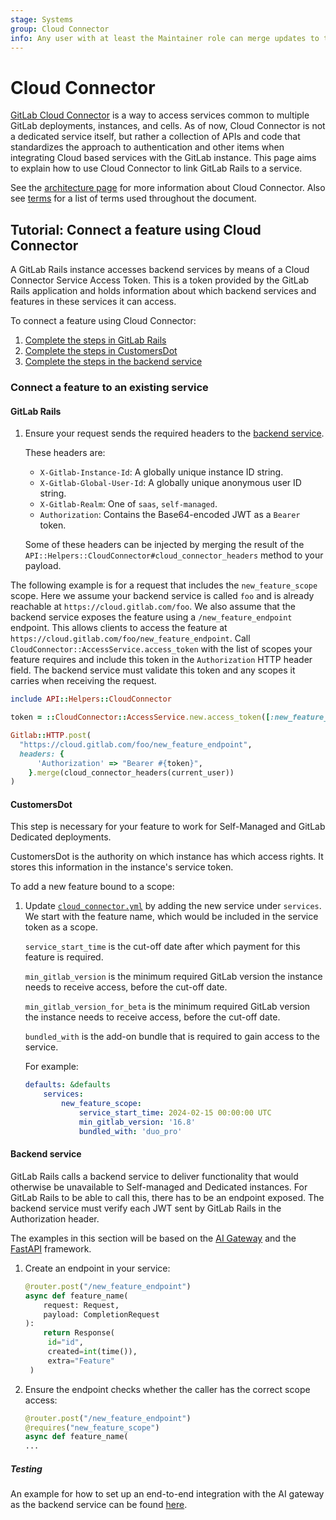 ```yaml
---
stage: Systems
group: Cloud Connector
info: Any user with at least the Maintainer role can merge updates to this content. For details, see https://docs.gitlab.com/ee/development/development_processes.html#development-guidelines-review.
---
```


# Cloud Connector

[GitLab Cloud Connector](https://about.gitlab.com/direction/cloud-connector) is a way to access services common to
multiple GitLab deployments, instances, and cells. As of now, Cloud Connector is not a
dedicated service itself, but rather a collection of APIs and code that standardizes the approach to authentication and
other items when integrating Cloud based services with the GitLab instance. This page aims to explain how to use
Cloud Connector to link GitLab Rails to a service.

See the [architecture page](architecture.md) for more information about Cloud Connector. Also see [terms](architecture.md#terms)
for a list of terms used throughout the document.

## Tutorial: Connect a feature using Cloud Connector

A GitLab Rails instance accesses backend services by means of a Cloud Connector Service Access Token.
This is a token provided by the GitLab Rails application and holds information about which backend services and features in these services it can access.

To connect a feature using Cloud Connector:

1. [Complete the steps in GitLab Rails](#gitlab-rails)
1. [Complete the steps in CustomersDot](#customersdot)
1. [Complete the steps in the backend service](#backend-service)

### Connect a feature to an existing service

#### GitLab Rails

1. Ensure your request sends the required headers to the [backend service](#backend-service).

   These headers are:

   - `X-Gitlab-Instance-Id`: A globally unique instance ID string.
   - `X-Gitlab-Global-User-Id`: A globally unique anonymous user ID string.
   - `X-Gitlab-Realm`: One of `saas`, `self-managed`.
   - `Authorization`: Contains the Base64-encoded JWT as a `Bearer` token.

   Some of these headers can be injected by merging the result of the `API::Helpers::CloudConnector#cloud_connector_headers`
   method to your payload.

The following example is for a request that includes the `new_feature_scope` scope.
Here we assume your backend service is called `foo` and is already reachable at `https://cloud.gitlab.com/foo`.
We also assume that the backend service exposes the feature using a `/new_feature_endpoint` endpoint.
This allows clients to access the feature at `https://cloud.gitlab.com/foo/new_feature_endpoint`.
Call `CloudConnector::AccessService.access_token` with the list of scopes your feature requires and include
this token in the `Authorization` HTTP header field.
The backend service must validate this token and any scopes it carries when receiving the request.

```ruby
include API::Helpers::CloudConnector

token = ::CloudConnector::AccessService.new.access_token([:new_feature_scope], gitlab_realm)

Gitlab::HTTP.post(
  "https://cloud.gitlab.com/foo/new_feature_endpoint",
  headers: {
      'Authorization' => "Bearer #{token}",
    }.merge(cloud_connector_headers(current_user))
)
```

#### CustomersDot

This step is necessary for your feature to work for Self-Managed and GitLab Dedicated deployments.

CustomersDot is the authority on which instance has which access rights. It stores this information in the instance's
service token.

To add a new feature bound to a scope:

1. Update [`cloud_connector.yml`](https://gitlab.com/gitlab-org/customers-gitlab-com/-/blob/main/config/cloud_connector.yml)
    by adding the new service under `services`. We start with the feature name, which would be included in the service
    token as a scope.

    <!-- markdownlint-disable proper-names -->

    `service_start_time` is the cut-off date after which payment for this feature is required.

    `min_gitlab_version` is the minimum required GitLab version the instance needs to receive access, before the cut-off date.

    `min_gitlab_version_for_beta` is the minimum required GitLab version the instance needs to receive access, before the cut-off date.

    `bundled_with` is the add-on bundle that is required to gain access to the service.

    <!-- markdownlint-enable proper-names -->

    For example:

    ```yaml
   defaults: &defaults
        services:
            new_feature_scope:
                service_start_time: 2024-02-15 00:00:00 UTC
                min_gitlab_version: '16.8'
                bundled_with: 'duo_pro'
    ```

#### Backend service

GitLab Rails calls a backend service to deliver functionality that would otherwise be unavailable to Self-managed and
Dedicated instances. For GitLab Rails to be able to call this, there has to be an endpoint exposed.
The backend service must verify each JWT sent by GitLab Rails in the Authorization header.

The examples in this section will be based on the [AI Gateway](https://gitlab.com/gitlab-org/modelops/applied-ml/code-suggestions/ai-assist)
and the [FastAPI](https://fastapi.tiangolo.com/) framework.

1. Create an endpoint in your service:

   ```python
   @router.post("/new_feature_endpoint")
   async def feature_name(
       request: Request,
       payload: CompletionRequest
   ):
       return Response(
        id="id",
        created=int(time()),
        extra="Feature"
    )
   ```

1. Ensure the endpoint checks whether the caller has the correct scope access:

    ```python
   @router.post("/new_feature_endpoint")
   @requires("new_feature_scope")
   async def feature_name(
   ...
   ```

##### Testing

An example for how to set up an end-to-end integration with the AI gateway as the backend service can be found [here](../ai_features/index.md#setup).

